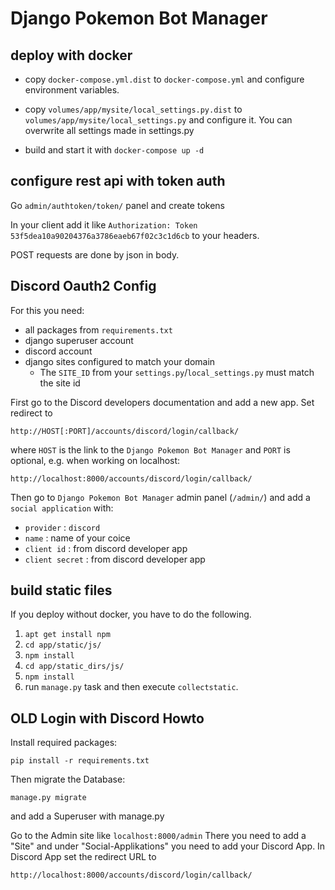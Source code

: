 # Django Pokemon Bot Manager

## deploy with docker

* copy `docker-compose.yml.dist` to `docker-compose.yml` and configure
  environment variables.

* copy `volumes/app/mysite/local_settings.py.dist` to
  `volumes/app/mysite/local_settings.py` and configure it. You can
   overwrite all settings made in settings.py

* build and start it with `docker-compose up -d`

## configure rest api with token auth

Go `admin/authtoken/token/` panel and create tokens

In your client add it like
`Authorization: Token 53f5dea10a90204376a3786eaeb67f02c3c1d6cb`
to your headers.

POST requests are done by json in body.

## Discord Oauth2 Config

For this you need:

* all packages from `requirements.txt`
* django superuser account
* discord account
* django sites configured to match your domain
  * The `SITE_ID` from your `settings.py`/`local_settings.py` must match the
   site id

First go to the Discord developers documentation and add a new app.
Set redirect to

```http://HOST[:PORT]/accounts/discord/login/callback/```

where `HOST` is the link to the `Django Pokemon Bot Manager` and `PORT` is
optional, e.g. when working on localhost:

``` http://localhost:8000/accounts/discord/login/callback/ ```

Then go to `Django Pokemon Bot Manager` admin panel (`/admin/`) and add a
`social application` with:

* `provider` : `discord`
* `name` : name of your coice
* `client id` : from discord developer app
* `client secret` : from discord developer app


## build static files
If you deploy without docker,  you have to do the following.
1. `apt get install npm`
2. `cd app/static/js/`
3. `npm install`
4. `cd app/static_dirs/js/`
5. `npm install`
6. run `manage.py` task and then execute `collectstatic`.

## OLD Login with Discord Howto

Install required packages:

``` pip install -r requirements.txt ```

Then migrate the Database:

``` manage.py migrate ```

and add a Superuser with manage.py

Go to the Admin site like `localhost:8000/admin`
There you need to add a "Site" and under "Social-Applikations" you need to add
your Discord App. In Discord App set the redirect URL to

``` http://localhost:8000/accounts/discord/login/callback/ ```

